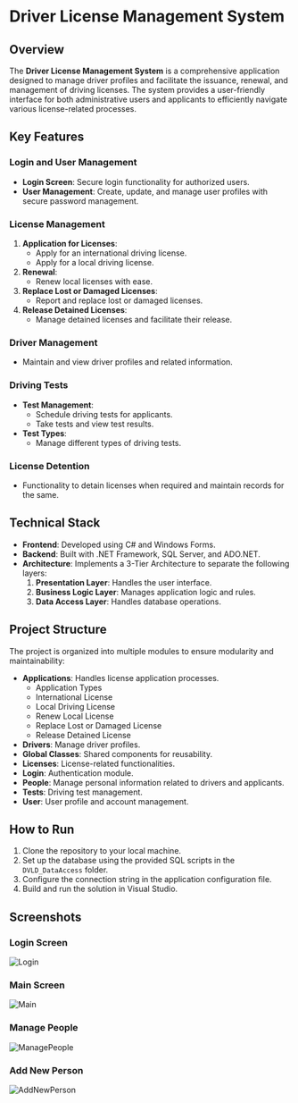 # Driver License Management System

## Overview
The **Driver License Management System** is a comprehensive application designed to manage driver profiles and facilitate the issuance, renewal, and management of driving licenses. The system provides a user-friendly interface for both administrative users and applicants to efficiently navigate various license-related processes.

## Key Features
### Login and User Management
- **Login Screen**: Secure login functionality for authorized users.
- **User Management**: Create, update, and manage user profiles with secure password management.

### License Management
1. **Application for Licenses**:
   - Apply for an international driving license.
   - Apply for a local driving license.
2. **Renewal**:
   - Renew local licenses with ease.
3. **Replace Lost or Damaged Licenses**:
   - Report and replace lost or damaged licenses.
4. **Release Detained Licenses**:
   - Manage detained licenses and facilitate their release.

### Driver Management
- Maintain and view driver profiles and related information.

### Driving Tests
- **Test Management**:
   - Schedule driving tests for applicants.
   - Take tests and view test results.
- **Test Types**:
   - Manage different types of driving tests.

### License Detention
- Functionality to detain licenses when required and maintain records for the same.

## Technical Stack
- **Frontend**: Developed using C# and Windows Forms.
- **Backend**: Built with .NET Framework, SQL Server, and ADO.NET.
- **Architecture**: Implements a 3-Tier Architecture to separate the following layers:
  1. **Presentation Layer**: Handles the user interface.
  2. **Business Logic Layer**: Manages application logic and rules.
  3. **Data Access Layer**: Handles database operations.

## Project Structure
The project is organized into multiple modules to ensure modularity and maintainability:
- **Applications**: Handles license application processes.
  - Application Types
  - International License
  - Local Driving License
  - Renew Local License
  - Replace Lost or Damaged License
  - Release Detained License
- **Drivers**: Manage driver profiles.
- **Global Classes**: Shared components for reusability.
- **Licenses**: License-related functionalities.
- **Login**: Authentication module.
- **People**: Manage personal information related to drivers and applicants.
- **Tests**: Driving test management.
- **User**: User profile and account management.

## How to Run
1. Clone the repository to your local machine.
2. Set up the database using the provided SQL scripts in the `DVLD_DataAccess` folder.
3. Configure the connection string in the application configuration file.
4. Build and run the solution in Visual Studio.

## Screenshots

### Login Screen
![Login](https://github.com/user-attachments/assets/ba104c4c-7247-495c-b268-ae19da624ac2)

### Main Screen
![Main](https://github.com/user-attachments/assets/7d33d42d-2a59-4ba5-9aee-212d53421a24)

### Manage People
![ManagePeople](https://github.com/user-attachments/assets/70d501e6-59cb-4891-96ec-9982dab4d96d)

### Add New Person
![AddNewPerson](https://github.com/user-attachments/assets/b34308c2-b500-4c58-bf2d-53454e1125b0)

